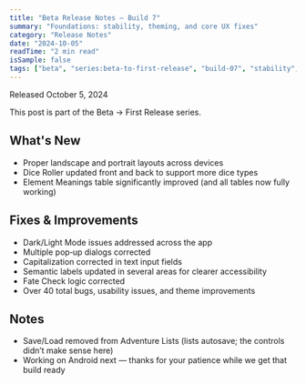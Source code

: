 ```yaml
---
title: "Beta Release Notes — Build 7"
summary: "Foundations: stability, theming, and core UX fixes"
category: "Release Notes"
date: "2024-10-05"
readTime: "2 min read"
isSample: false
tags: ["beta", "series:beta-to-first-release", "build-07", "stability", "ui"]
---
```


Released October 5, 2024

This post is part of the Beta → First Release series.

## What's New

- Proper landscape and portrait layouts across devices
- Dice Roller updated front and back to support more dice types
- Element Meanings table significantly improved (and all tables now fully working)

## Fixes & Improvements

- Dark/Light Mode issues addressed across the app
- Multiple pop‑up dialogs corrected
- Capitalization corrected in text input fields
- Semantic labels updated in several areas for clearer accessibility
- Fate Check logic corrected
- Over 40 total bugs, usability issues, and theme improvements

## Notes

- Save/Load removed from Adventure Lists (lists autosave; the controls didn’t make sense here)
- Working on Android next — thanks for your patience while we get that build ready
